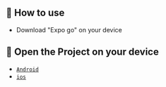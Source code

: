 ## 🚀 How to use

- Download "Expo go" on your device

## 📝 Open the Project on your device

- [`Android`](exp://u.expo.dev/update/cc67aeab-cecc-42be-9c7d-0a6d619e2a3f)
- [`ios`](exp://u.expo.dev/update/a2c03022-ff22-4261-b633-e17476ccb8f6)
